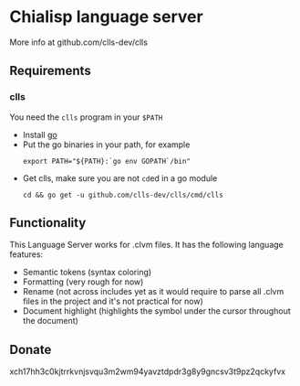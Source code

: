 # Chialisp language server

More info at github.com/clls-dev/clls

## Requirements

### clls

You need the `clls` program in your `$PATH`
- Install [go](https://golang.org/)
- Put the go binaries in your path, for example
  ```shell
  export PATH="${PATH}:`go env GOPATH`/bin"
  ```
- Get clls, make sure you are not `cd`ed in a go module
  ```shell
  cd && go get -u github.com/clls-dev/clls/cmd/clls
  ```

## Functionality

This Language Server works for .clvm files. It has the following language features:
- Semantic tokens (syntax coloring)
- Formatting (very rough for now)
- Rename (not across includes yet as it would require to parse all .clvm files in the project and it's not practical for now)
- Document highlight (highlights the symbol under the cursor throughout the document)

## Donate

xch17hh3c0kjtrrkvnjsvqu3m2wm94yavztdpdr3g8y9gncsv3t9pz2qckyfvx
